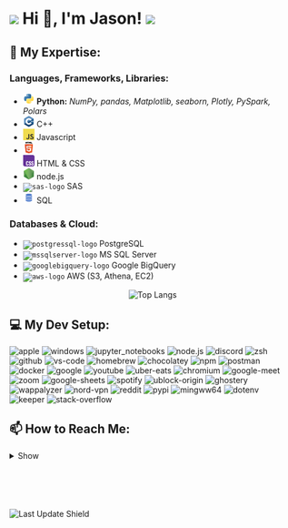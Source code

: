 <!-- <p align="center">
<img alt="Hi, I'm Jason" src="https://github.com/xyjiang970/xyjiang970/blob/main/assets/intro.gif">
</p> -->

# <img src="https://media.giphy.com/media/VgCDAzcKvsR6OM0uWg/giphy.gif" width="55"> Hi 👋, I'm Jason! <img src="https://camo.githubusercontent.com/6a4da679536aef4caa4338bd657dc33b2fc530a54b1fac28f5ca6f36a1a7763a/68747470733a2f2f63756c746f667468657061727479706172726f742e636f6d2f706172726f74732f68642f706972617465706172726f742e676966" width="40">

## 🚀 My Expertise:

### Languages, Frameworks, Libraries:

- <code><img height="20" alt="python-logo" src="https://raw.githubusercontent.com/github/explore/80688e429a7d4ef2fca1e82350fe8e3517d3494d/topics/python/python.png"></code> **Python:** _NumPy, pandas, Matplotlib, seaborn, Plotly, PySpark, Polars_
- <code><img height="20" alt="cpp-logo" src="https://raw.githubusercontent.com/github/explore/80688e429a7d4ef2fca1e82350fe8e3517d3494d/topics/cpp/cpp.png"></code> C++
- <code><img height="20" alt="javascript-logo" src="https://raw.githubusercontent.com/github/explore/80688e429a7d4ef2fca1e82350fe8e3517d3494d/topics/javascript/javascript.png"></code> Javascript
- <code><img height="20" alt="html-logo" src="https://raw.githubusercontent.com/github/explore/80688e429a7d4ef2fca1e82350fe8e3517d3494d/topics/html/html.png"></code> <code> <img height="20" alt="css-logo" src="https://raw.githubusercontent.com/github/explore/80688e429a7d4ef2fca1e82350fe8e3517d3494d/topics/css/css.png"></code> HTML & CSS
- <code><img height="20" alt="nodejs-logo" src="https://raw.githubusercontent.com/github/explore/80688e429a7d4ef2fca1e82350fe8e3517d3494d/topics/nodejs/nodejs.png"></code> node.js
- <code><img height="13" alt="sas-logo" src="https://www.sas.com/en/news/media-gallery/all-images/sas-logo-blue/_jcr_content/par/image_360101046.img.png/1685459921715.png"></code> SAS
- <code><img height="20" alt="html-logo" src="https://raw.githubusercontent.com/github/explore/80688e429a7d4ef2fca1e82350fe8e3517d3494d/topics/sql/sql.png"></code> SQL

### Databases & Cloud:

- <code><img height="17" alt="postgressql-logo" src="https://www.postgresql.org/media/img/about/press/elephant.png"></code> PostgreSQL
- <code><img height="20" alt="mssqlserver-logo" src="https://img.icons8.com/?size=1200&id=laYYF3dV0Iew&format=png"></code> MS SQL Server
- <code><img width="17" alt="googlebigquery-logo" src="https://www.gstatic.com/bricks/image/702bc723dcfcddf8942bb459be20163106a5f64ed91404df38c73ca955f96260.svg"></code> Google BigQuery
- <code><img height="16" alt="aws-logo" src="https://logos-world.net/wp-content/uploads/2021/08/Amazon-Web-Services-AWS-Logo.png"></code> AWS (S3, Athena, EC2)

<p align="center">
<img alt="Top Langs" src="https://github-readme-stats.vercel.app/api/top-langs/?username=xyjiang970&layout=normal&show_icons=true&theme=tokyonight&card_width=600&hide=jupyter%20notebook,html,css&exclude_repo=SparkCoders,xyjiang970.github.io&size_weight=1&count_weight=0">
</p>

<!-- ![Top Langs](https://github-readme-stats.vercel.app/api/top-langs/?username=xyjiang970&show_icons=true&theme=tokyonight) -->

## 💻 My Dev Setup:

<img alt="apple" height="35" src="https://img.shields.io/badge/Mac OS-white?logo=apple&logoColor=lightgray&style=plastic"> <img alt="windows" height="35" src="https://img.shields.io/badge/Windows OS-white?labelColor=blue&style=plastic"> <img alt="jupyter_notebooks" height="35" src="https://img.shields.io/badge/Jupyter Notebook-white?logo=jupyter&style=plastic"> <img alt="node.js" height="35" src="https://img.shields.io/badge/Node.js-white?logo=node.js&style=plastic"> <img alt="discord" height="35" src="https://img.shields.io/badge/Discord-white?logo=discord&style=plastic"> <img alt="zsh" height="35" src="https://img.shields.io/badge/Zsh-white?logo=iterm2&logoColor=black&style=plastic"> <img alt="github" height="35" src="https://img.shields.io/badge/Github-white?logo=github&logoColor=gray&style=plastic"> <img alt="vs-code" height="35" src="https://img.shields.io/badge/VS Code-white?labelColor=blue&style=plastic"> <img alt="homebrew" height="35" src="https://img.shields.io/badge/Homebrew-white?logo=homebrew&style=plastic"> <img alt="chocolatey" height="35" src="https://img.shields.io/badge/Chocolatey-white?logo=Chocolatey&style=plastic"> <img alt="npm" height="35" src="https://img.shields.io/badge/npm-white?logo=npm&logoColor=lightgray&style=plastic"> <img alt="postman" height="35" src="https://img.shields.io/badge/Postman-white?logo=postman&style=plastic"> <img alt="docker" height="35" src="https://img.shields.io/badge/Docker-white?logo=docker&style=plastic"> <img alt="google" height="35" src="https://img.shields.io/badge/Google-white?logo=google&style=plastic"> <img alt="youtube" height="35" src="https://img.shields.io/badge/Youtube-white?logo=youtube&logoColor=red&style=plastic"> <img alt="uber-eats" height="35" src="https://img.shields.io/badge/Uber Eats-white?logo=ubereats&style=plastic"> <img alt="chromium" height="35" src="https://img.shields.io/badge/Chromium-white?logo=googlechrome&style=plastic"> <img alt="google-meet" height="35" src="https://img.shields.io/badge/Google Meet-white?logo=googlemeet&logoColor=darkgreen&style=plastic"> <img alt="zoom" height="35" src="https://img.shields.io/badge/Zoom-white?logo=zoom&logoColor=navy&style=plastic"> <img alt="google-sheets" height="35" src="https://img.shields.io/badge/Google Sheets-white?logo=googlesheets&style=plastic"> <img alt="spotify" height="35" src="https://img.shields.io/badge/Spotify-white?logo=spotify&style=plastic"> <img alt="ublock-origin" height="35" src="https://img.shields.io/badge/ublock Origin-white?logo=ublockorigin&logoColor=darkred&style=plastic"> <img alt="ghostery" height="35" src="https://img.shields.io/badge/Ghostery-white?logo=ghostery&style=plastic"> <img alt="wappalyzer" height="35" src="https://img.shields.io/badge/Wappalyzer-white?logo=wappalyzer&logoColor=indigo&style=plastic"> <img alt="nord-vpn" height="35" src="https://img.shields.io/badge/Nord VPN-white?logo=nordvpn&style=plastic"> <img alt="reddit" height="35" src="https://img.shields.io/badge/Reddit-white?logo=reddit&style=plastic"> <img alt="pypi" height="35" src="https://img.shields.io/badge/PyPI-white?logo=pypi&style=plastic"> <img alt="mingww64" height="35" src="https://img.shields.io/badge/MinGW w64-white?logo=mingww64&logoColor=lightgray&style=plastic"> <img alt="dotenv" height="35" src="https://img.shields.io/badge/.ENV-white?logo=dotenv&logoColor=brightyellow&style=plastic"> <img alt="keeper" height="35" src="https://img.shields.io/badge/Keeper-white?logo=keeper&style=plastic"> <img alt="stack-overflow" height="35" src="https://img.shields.io/badge/Stack Overflow-white?logo=stackoverflow&style=plastic">

## 📫 How to Reach Me:

<details>
<summary>Show</summary>

<br />

📧 **Email:** xyjiang970@gmail.com

🌐 **Website:** [https://xyjiang970.github.io/](https://xyjiang970.github.io/)

[![Linkedin Badge](https://img.shields.io/badge/LinkedIn-blue?style=plastic&logo=Linkedin&logoColor=white)](https://www.linkedin.com/in/xyjiang/)

</details>

<br />
<br />
<br />
<br />
<br />

<img alt='Last Update Shield' src="https://img.shields.io/github/last-commit/xyjiang970/xyjiang970/main?label=Last%20updated&style=plastic">
